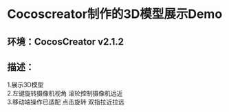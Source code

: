 # Cocoscreator制作的3D模型展示Demo 
## 环境：CocosCreator v2.1.2
## 描述：
1.展示3D模型     
2.左键旋转摄像机视角 滚轮控制摄像机远近  
3.移动端操作已适配 点击旋转 双指拉近拉远  

